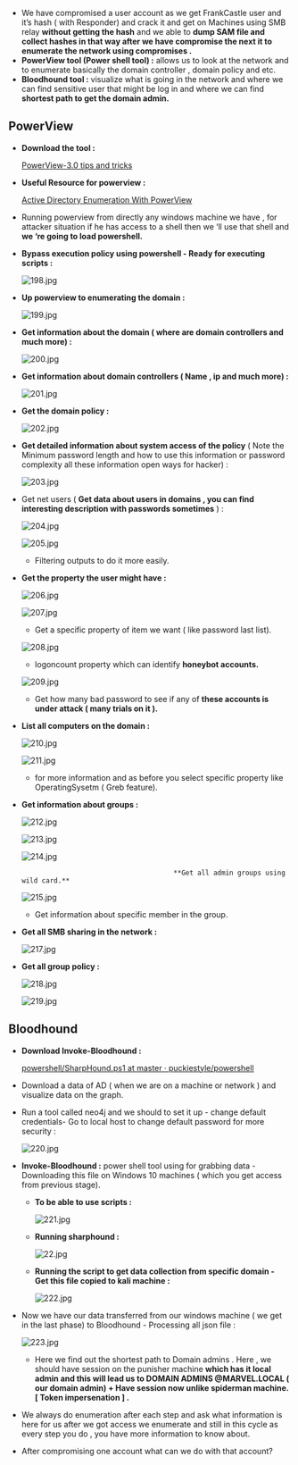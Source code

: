 
- We have compromised a user account as we get FrankCastle user and it’s hash ( with Responder) and crack it and get on Machines using SMB relay **without getting the hash** and we able to **dump SAM file and collect hashes in that way after we have compromise the next it to enumerate the network using compromises .**
- **PowerView tool (Power shell tool) :** allows us to look at the network and to enumerate basically the domain controller , domain policy and etc.
- **Bloodhound tool :** visualize what is going in the network and where we can find sensitive user that might be log in and where we can find **shortest path to get the domain admin.**

## **PowerView**

- **Download the tool :**
    
    [PowerView-3.0 tips and tricks](https://gist.github.com/HarmJ0y/184f9822b195c52dd50c379ed3117993)
    
- **Useful Resource for powerview :**
    
    [Active Directory Enumeration With PowerView](https://www.youtube.com/watch?v=n3Ow_LKanMo)
    
- Running powerview from directly any windows machine we have , for attacker situation if he has access to a shell then we ‘ll use that shell and **we ‘re going to load powershell.**
- **Bypass execution policy using powershell - Ready for executing scripts :**
    
    ![198.jpg](../../../Media/network-pentesting/Post-Compromise%20Enumeration%20813a068ae3574542a01a4397876b0d0d/198.jpg)
    
- **Up powerview to enumerating the domain :**
    
    ![199.jpg](../../../Media/network-pentesting/Post-Compromise%20Enumeration%20813a068ae3574542a01a4397876b0d0d/199.jpg)
    
- **Get information about the domain ( where are domain controllers and much more) :**
    
    ![200.jpg](../../../Media/network-pentesting/Post-Compromise%20Enumeration%20813a068ae3574542a01a4397876b0d0d/200.jpg)
    
- **Get information about domain controllers ( Name , ip and much more) :**
    
    ![201.jpg](../../../Media/network-pentesting/Post-Compromise%20Enumeration%20813a068ae3574542a01a4397876b0d0d/201.jpg)
    
- **Get the domain policy :**
    
    ![202.jpg](../../../Media/network-pentesting/Post-Compromise%20Enumeration%20813a068ae3574542a01a4397876b0d0d/202.jpg)
    
- **Get detailed information about system access of the policy** ( Note the Minimum password length and how to use this information or password complexity all these information open ways for hacker) :
    
    ![203.jpg](../../../Media/network-pentesting/Post-Compromise%20Enumeration%20813a068ae3574542a01a4397876b0d0d/203.jpg)
    
- Get net users ( **Get data about users in domains , you can find interesting description with passwords sometimes** ) :
    
    ![204.jpg](../../../Media/network-pentesting/Post-Compromise%20Enumeration%20813a068ae3574542a01a4397876b0d0d/204.jpg)
    
    ![205.jpg](../../../Media/network-pentesting/Post-Compromise%20Enumeration%20813a068ae3574542a01a4397876b0d0d/205.jpg)
    
    - Filtering outputs to do it more easily.
- **Get the property the user might have :**
    
    ![206.jpg](../../../Media/network-pentesting/Post-Compromise%20Enumeration%20813a068ae3574542a01a4397876b0d0d/206.jpg)
    
    ![207.jpg](../../../Media/network-pentesting/Post-Compromise%20Enumeration%20813a068ae3574542a01a4397876b0d0d/207.jpg)
    
    - Get a specific property of item we want ( like password last list).
    
    ![208.jpg](../../../Media/network-pentesting/Post-Compromise%20Enumeration%20813a068ae3574542a01a4397876b0d0d/208.jpg)
    
    - logoncount property which can identify **honeybot accounts.**
    
    ![209.jpg](../../../Media/network-pentesting/Post-Compromise%20Enumeration%20813a068ae3574542a01a4397876b0d0d/209.jpg)
    
    - Get how many bad password to see if any of **these accounts is under attack ( many trials on it ).**
- **List all computers on the domain :**
    
    ![210.jpg](../../../Media/network-pentesting/Post-Compromise%20Enumeration%20813a068ae3574542a01a4397876b0d0d/210.jpg)
    
    ![211.jpg](../../../Media/network-pentesting/Post-Compromise%20Enumeration%20813a068ae3574542a01a4397876b0d0d/211.jpg)
    
    - for more information and as before you select specific property like OperatingSysetm ( Greb feature).
- **Get information about groups :**
    
    ![212.jpg](../../../Media/network-pentesting/Post-Compromise%20Enumeration%20813a068ae3574542a01a4397876b0d0d/212.jpg)
    
    ![213.jpg](../../../Media/network-pentesting/Post-Compromise%20Enumeration%20813a068ae3574542a01a4397876b0d0d/213.jpg)
    
    ![214.jpg](../../../Media/network-pentesting/Post-Compromise%20Enumeration%20813a068ae3574542a01a4397876b0d0d/214.jpg)
    
                                            **Get all admin groups using wild card.**
    
    ![215.jpg](../../../Media/network-pentesting/Post-Compromise%20Enumeration%20813a068ae3574542a01a4397876b0d0d/215.jpg)
    
    - Get information about specific member in the group.
- **Get all SMB sharing in the network :**
    
    ![217.jpg](../../../Media/network-pentesting/Post-Compromise%20Enumeration%20813a068ae3574542a01a4397876b0d0d/217.jpg)
    
- **Get all group policy :**
    
    ![218.jpg](../../../Media/network-pentesting/Post-Compromise%20Enumeration%20813a068ae3574542a01a4397876b0d0d/218.jpg)
    
    ![219.jpg](../../../Media/network-pentesting/Post-Compromise%20Enumeration%20813a068ae3574542a01a4397876b0d0d/219.jpg)
    

## **Bloodhound**

- **Download Invoke-Bloodhound :**
    
    [powershell/SharpHound.ps1 at master · puckiestyle/powershell](https://github.com/puckiestyle/powershell/blob/master/SharpHound.ps1)
    
- Download a data of AD ( when we are on a machine or network ) and visualize data on the graph.
- Run a tool called neo4j and we should to set it up - change default credentials- Go to local host to change default password for more security :
    
    ![220.jpg](../../../Media/network-pentesting/Post-Compromise%20Enumeration%20813a068ae3574542a01a4397876b0d0d/220.jpg)
    
- **Invoke-Bloodhound :** power shell tool using for grabbing data - Downloading this file on Windows 10 machines ( which you get access from previous stage).
    - **To be able to use scripts :**
        
        ![221.jpg](../../../Media/network-pentesting/Post-Compromise%20Enumeration%20813a068ae3574542a01a4397876b0d0d/221.jpg)
        
    - **Running sharphound :**
        
        ![22.jpg](../../../Media/network-pentesting/Post-Compromise%20Enumeration%20813a068ae3574542a01a4397876b0d0d/22.jpg)
        
    - **Running the script to get data collection from specific domain - Get this file copied to kali machine  :**
        
        ![222.jpg](../../../Media/network-pentesting/Post-Compromise%20Enumeration%20813a068ae3574542a01a4397876b0d0d/222.jpg)
        
- Now we have our data transferred from our windows machine ( we get in the last phase) to Bloodhound - Processing all json file  :
    
    ![223.jpg](../../../Media/network-pentesting/Post-Compromise%20Enumeration%20813a068ae3574542a01a4397876b0d0d/223.jpg)
    
    - Here we find out the shortest path to Domain admins . Here , we should have session on the punisher machine **which has it local admin and this will lead us to DOMAIN ADMINS @MARVEL.LOCAL ( our domain admin) + Have session now unlike spiderman machine. [ Token impersenation ] .**
- We always do enumeration after each step and ask what information is here for us after we got access we enumerate and still in this cycle as every step you do , you have more information to know about.
- After compromising one account what can we do with that account?